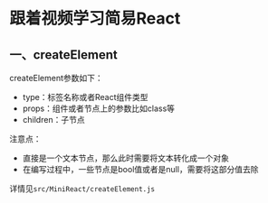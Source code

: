 # 跟着视频学习简易React

## 一、createElement

createElement参数如下：
- type：标签名称或者React组件类型
- props：组件或者节点上的参数比如class等
- children：子节点

注意点：
- 直接是一个文本节点，那么此时需要将文本转化成一个对象
- 在编写过程中，一些节点是bool值或者是null，需要将这部分值去除

详情见```src/MiniReact/createElement.js```

